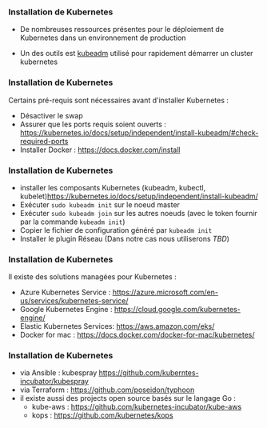 ### Installation de Kubernetes

- De nombreuses ressources présentes pour le déploiement de Kubernetes dans un environnement de production

- Un des outils est [kubeadm](https://github.com/kubernetes/kubeadm) utilisé pour rapidement démarrer un cluster kubernetes 

### Installation de Kubernetes

Certains pré-requis sont nécessaires avant d'installer Kubernetes : 

- Désactiver le swap 
- Assurer que les ports requis soient ouverts : <https://kubernetes.io/docs/setup/independent/install-kubeadm/#check-required-ports>
- Installer Docker : <https://docs.docker.com/install>

### Installation de Kubernetes 

- installer les composants Kubernetes (kubeadm, kubectl, kubelet)<https://kubernetes.io/docs/setup/independent/install-kubeadm/>
- Exécuter `sudo kubeadm init` sur le noeud master
- Exécuter `sudo kubeadm join` sur les autres noeuds (avec le token fournir par la commande `kubeadm init`)
- Copier le fichier de configuration généré par `kubeadm init`
- Installer le plugin Réseau (Dans notre cas nous utiliserons _TBD_)

### Installation de Kubernetes 

Il existe des solutions managées pour Kubernetes :

- Azure Kubernetes Service : <https://azure.microsoft.com/en-us/services/kubernetes-service/>
- Google Kubernetes Engine : <https://cloud.google.com/kubernetes-engine/>
- Elastic Kubernetes Services: <https://aws.amazon.com/eks/>
- Docker for mac : <https://docs.docker.com/docker-for-mac/kubernetes/>

### Installation de Kubernetes

- via Ansible : kubespray <https://github.com/kuberntes-incubator/kubespray>
- via Terraform : <https://github.com/poseidon/typhoon>
- il existe aussi des projects open source basés sur le langage Go :
    - kube-aws : <https://github.com/kubernetes-incubator/kube-aws>
    - kops : <https://github.com/kubernetes/kops>